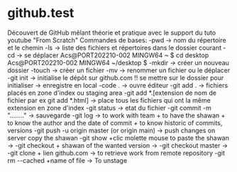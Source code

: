 # github.test
Découvert de GitHub mêlant théorie et pratique avec le support du tuto youtube "From Scratch"
Commandes de bases:
-pwd ->  nom du répertoire et le chemin
-ls -> liste des fichiers et répertoires dans le dossier courant
-cd -> se déplacer
          Acs@PORT202210-002 MINGW64 ~
          $ cd desktop
          Acs@PORT202210-002 MINGW64 ~/desktop
          $
-mkdir -> créer un nouveau dossier 
-touch -> créer un fichier
-mv -> renommer un fichier ou le déplacer
-git init -> initialise le dépôt sur github.com !! se mettre sur le dossier pour initialiser -> enregistre en local
-code . -> ouvre éditeur
-git add . -> fichiers placés en zone d'index ou staging area
-git add *.[extension de nom de fichier par ex git add *.html] -> place tous les fichiers qui ont la même extension en zone d'index
-git status -> etat du fichier
-git commit -m "........" -> sauvegarde 
-git log -> to work with team + to have the shawan + to know the author and the date of commit + to know historic of commits, versions
-git push -u origin master (or origin main) -> push changes on server
copy the shawan
-git show +clic molette mouse to paste the shawan ->
-git checkout + shawan of the wanted version ->
-git checkout master ->
-git clone + lien github.com -> to retrieve work from remote repository
-git rm --cached +name of file -> To unstage
